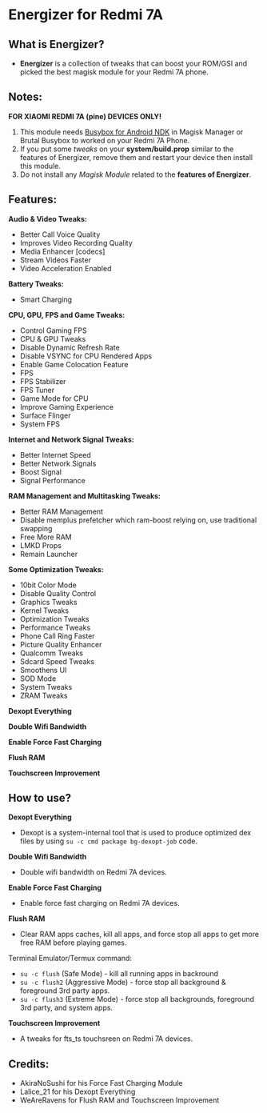 # Energizer for Redmi 7A

## What is Energizer?

- **Energizer** is a collection of tweaks that can boost your ROM/GSI and picked the best magisk module for your Redmi 7A phone. 

## Notes:

**FOR XIAOMI REDMI 7A (pine) DEVICES ONLY!**

1. This module needs [Busybox for Android NDK](https://github.com/Magisk-Modules-Repo/busybox-ndk) in Magisk Manager or Brutal Busybox to worked on your Redmi 7A Phone.
2. If you put some _tweaks_ on your **system/build.prop** similar to the features of Energizer, remove them and restart your device then install this module.
3. Do not install any _Magisk Module_ related to the **features of Energizer**.

## Features:

**Audio & Video Tweaks:**

- Better Call Voice Quality
- Improves Video Recording Quality
- Media Enhancer [codecs]
- Stream Videos Faster
- Video Acceleration Enabled

**Battery Tweaks:**
- Smart Charging

**CPU, GPU, FPS and Game Tweaks:**
- Control Gaming FPS
- CPU & GPU Tweaks
- Disable Dynamic Refresh Rate
- Disable VSYNC for CPU Rendered Apps
- Enable Game Colocation Feature
- FPS 
- FPS Stabilizer
- FPS Tuner
- Game Mode for CPU
- Improve Gaming Experience
- Surface Flinger
- System FPS

**Internet and Network Signal Tweaks:**
- Better Internet Speed
- Better Network Signals
- Boost Signal
- Signal Performance

**RAM Management and Multitasking Tweaks:**
- Better RAM Management
- Disable memplus prefetcher which ram-boost relying on, use traditional swapping
- Free More RAM
- LMKD Props
- Remain Launcher

**Some Optimization Tweaks:**
- 10bit Color Mode
- Disable Quality Control
- Graphics Tweaks
- Kernel Tweaks
- Optimization Tweaks
- Performance Tweaks
- Phone Call Ring Faster
- Picture Quality Enhancer
- Qualcomm Tweaks
- Sdcard Speed Tweaks
- Smoothens UI
- SOD Mode
- System Tweaks
- ZRAM Tweaks


**Dexopt Everything**

**Double Wifi Bandwidth**

**Enable Force Fast Charging**

**Flush RAM**

**Touchscreen Improvement**

## How to use?

**Dexopt Everything**
- Dexopt is a system-internal tool that is used to produce optimized dex files by using `su -c cmd package bg-dexopt-job` code.

**Double Wifi Bandwidth**
- Double wifi bandwidth on Redmi 7A devices.

**Enable Force Fast Charging**
- Enable force fast charging on Redmi 7A devices.

**Flush RAM**
- Clear RAM apps caches, kill all apps, and force stop all apps to get more free RAM before playing games.
  
Terminal Emulator/Termux command:
- `su -c flush` (Safe Mode) - kill all running apps in backround
- `su -c flush2` (Aggressive Mode) - force stop all background & foreground 3rd party apps.        
- `su -c flush3` (Extreme Mode) - force stop all backgrounds, foreground 3rd party, and system apps.

**Touchscreen Improvement**
- A tweaks for fts_ts touchsreen on Redmi 7A devices.

## Credits:

- AkiraNoSushi for his Force Fast Charging Module
- Lalice_21 for his Dexopt Everything
- WeAreRavens for Flush RAM and Touchscreen Improvement
